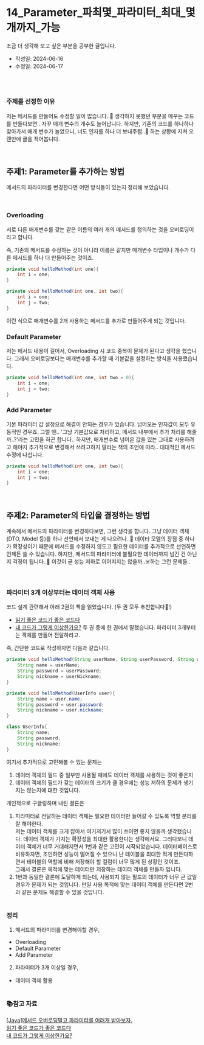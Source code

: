 # 14_Parameter_파최몇_파라미터_최대_몇개까지_가능
조금 더 생각해 보고 싶은 부분을 공부한 글입니다.

- 작성일: 2024-06-16
- 수정일: 2024-06-17

<br/>



#
### 주제를 선정한 이유
저는 메서드를 만들어도 수정할 일이 많습니다..🥸 생각하지 못했던 부분을 메꾸는 코드를 만들다보면.. 자꾸 매개 변수의 개수도 늘어납니다. 하지만, 기존의 코드를 하나하나 찾아가서 매개 변수가 늘었으니, 너도 인자를 하나 더 보내주렴..🫠 하는 상황에 지쳐 오랜만에 글을 적어봅니다.

<br/>



## 주제1: Parameter를 추가하는 방법
메서드의 파라미터를 변경한다면 어떤 방식들이 있는지 정리해 보았습니다.

<br/>

### Overloading
서로 다른 매개변수를 갖는 같은 이름의 여러 개의 메서드를 정의하는 것을 오버로딩이라고 합니다.  

즉, 기존의 메서드를 수정하는 것이 아니라 이름은 같지만 매개변수 타입이나 개수가 다른 메서드를 하나 더 만들어주는 것이죠.

```java
private void helloMethod(int one){
    int i = one;
}

private void helloMethod(int one, int two){
    int i = one;
    int j = two;
}
```

이런 식으로 매개변수를 2개 사용하는 메서드를 추가로 만들어주게 되는 것입니다.



### Default Parameter
저는 메서드 내용이 길어서, Overloading 시 코드 중복이 문제가 된다고 생각을 했습니다. 그래서 오버로딩보다는 매개변수를 추가할 때 기본값을 설정하는 방식을 사용했습니다.

```java
private void helloMethod(int one, int two = 0){
    int i = one;
    int j = two;
}
```



### Add Parameter
기본 파라미터 값 설정으로 해결이 안되는 경우가 있습니다. 넘어오는 인자값이 모두 유동적인 경우죠. 그럴 땐.. '그냥 기본값으로 처리하고, 메서드 내부에서 추가 처리를 해줄까..?'라는 고민을 하곤 합니다.. 하지만, 매개변수로 넘어온 값을 있는 그대로 사용하려고 해야지 추가적으로 변경해서 쓰려고하지 말라는 책의 조언에 따라.. 대대적인 메서드 수정에 나섭니다.

```java
private void helloMethod(int one, int two){
    int i = one;
    int j = two;
}
```



<br/>




## 주제2: Parameter의 타입을 결정하는 방법

계속해서 메서드의 파라미터를 변경하다보면, 그런 생각을 합니다. 그냥 데이터 객체(DTO, Model 등)를 하나 선언해서 보내는 게 나으려나..🤹 데이터 모델의 장점 중 하나가 확장성이기 때문에 메서드를 수정하지 않도고 필요한 데이터를 추가적으로 선언하면 언제든 쓸 수 있습니다. 하지만, 메서드의 파라미터에 불필요한 데이터까지 넘긴 건 아닌지 걱정이 됩니다..🚨 이것이 곧 성능 저하로 이어지지는 않을까..☠️하는 그런 문제들..

<br/>

### 파라미터 3개 이상부터는 데이터 객체 사용
코드 설계 관련해서 아래 2권의 책을 읽었습니다.
(두 권 모두 추천합니다🫠!)
* [읽기 좋은 코드가 좋은 코드다](https://product.kyobobook.co.kr/detail/S000001223831)
* [내 코드가 그렇게 이상한가요?](https://product.kyobobook.co.kr/detail/S000202521361)
두 권 중에 한 권에서 말했습니다. 파라미터 3개부터는 객체를 만들어 전달하라고.  

즉, 간단한 코드로 작성하자면 다음과 같습니다.

```java
private void helloMethod(String userName, String userPassword, String userNickname){
    String name = userName;
    String password = userPassword;
    String nickname = userNickname;
}

private void helloMethod(UserInfo user){
    String name = user.name;
    String password = user.password;
    String nickname = user.nickname;
}

class UserInfo{
    String name;
    String password;
    String nickname;
}
```

여기서 추가적으로 고민해볼 수 있는 문제는 
1. 데이터 객체의 필드 중 일부만 사용될 때에도 데이터 객체를 사용하는 것이 좋은지
2. 데이터 객체의 필드가 갖는 데이터의 크기가 클 경우에는 성능 저하의 문제가 생기지는 않는지에 대한 것입니다.

개인적으로 구글링하며 내린 결론은
1. 파라미터로 전달하는 데이터 객체는 필요한 데이터만 들어갈 수 있도록 역할 분리를 잘 해야한다.  
저는 데이터 객체를 크게 잡아서 여기저기서 많이 쓰이면 좋지 않을까 생각했습니다. 데이터 객체가 가지는 확장성을 최대한 활용한다는 생각에서요. 그러다보니 데이터 객체가 너무 거대해지면서 1번과 같은 고민이 시작되었습니다. 데이터베이스로 비유하자면, 조인하면 성능이 떨어질 수 있으니 난 테이블을 최대한 적게 만든다하면서 테이블의 역할에 비해 저장해야 할 컬럼이 너무 많게 된 상황인 것이죠.  
그래서 결론은 목적에 맞는 데이터만 저장하는 데이터 객체를 만들자 입니다.
2. 1번과 동일한 결론에 도달하게 되는데, 사용되지 않는 필드의 데이터가 너무 큰 값일 경우가 문제가 되는 것입니다. 만일 사용 목적에 맞는 데이터 객체를 만든다면 2번과 같은 문제도 해결할 수 있을 것입니다.



#
### 정리
1. 메서드의 파라미터를 변경해야할 경우,
* Overloading
* Default Parameter
* Add Parameter
2. 파라미터가 3개 이상일 경우,
* 데이터 객체 활용



#
### 📚참고 자료
[[Java]메서드 오버로딩말고 파라미터를 여러개 받아보자.](https://compogetters.tistory.com/137#google_vignette)  
[읽기 좋은 코드가 좋은 코드다](https://product.kyobobook.co.kr/detail/S000001223831)  
[내 코드가 그렇게 이상한가요?](https://product.kyobobook.co.kr/detail/S000202521361)
